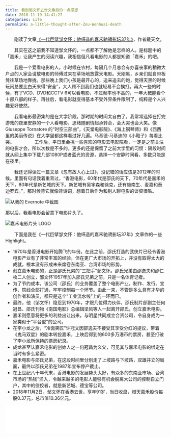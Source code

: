 ```yaml
---
title: 看到邹文怀去世文章后的一点感想
date: 2018-11-19 14:41:27
categories: Life
permalink: a-little-thought-after-Zou-Wenhuai-death
---
```


　　刚读了文章[《一代巨擘邹文怀：他缔造的嘉禾驰骋影坛37年》](https://mp.weixin.qq.com/s/-snO0kvsA5i7wGVRIOCodA)，作者戴天文。

　　其实在这之前我不知道邹文怀的，一点都不了解他是怎样的人。是标题中的「嘉禾」让我产生的阅读兴趣，我相信但凡看电影的人都是知道「嘉禾」的吧。
<!-- more -->
　　我是一个爱看电影的人。小时候在农村，每隔几个月总会有办喜丧事的稍微大户点的人家会请放电影的师傅过来在草场地放露天电影。天刚黑，乡亲们就自带板凳往草场地靠拢。那些晚上我们小孩是最开心的，追来追去的跑，觉得天黑的时候玩闹总要比白天来得“安全”，大人顾不到我们也就轻易不会挨打。再大一些的时候，有了VCD、DVD和CCTV 6可以看电影，不过频率也不高的，一年大概能看个十部八部的样子。再往后，看电影就变得基本不受外界条件限制了，纯粹是个人兴趣爱好使然。

　　我看电影最密集的是在大学阶段。那时期的时间太自由了。我常常选择在打完游戏的夜里安静的一个人看电影，思绪随剧情起承转合，会大哭也会大笑。像 Giuseppe Tornatore 的“时空三部曲”，《天堂电影院》、《海上钢琴师》和《西西里的美丽传说》在大学里都这样看过好几遍。马基德·马基迪的《小鞋子》每看比哭。
　　
　　工作后，平日里会挑一些喜欢的电影去电影院看，一定是之前关注的电影才会，所以次数是不多的。更多的还是保留了之前大学里的习惯：隔段时间就从网上集中下载几部1080P或者蓝光的资源，选择一个安静时间看，多数只能是在夜里。

　　我还记得读过一篇文章《忽有故人心上过》，没记错的话应该是2012年的时候。里面有句话我着重背过，“香港电影，60年代是邵氏的天下，70年代是嘉禾的天下，80年代是新艺城的天下。新艺城有吴宇森和徐克，还有施南生、麦嘉和泰迪罗宾。”，那时候背它就像背诗词，想着日后作为和别人聊电影的谈资很酷。

![从我的 Evernote 中截图](https://i.loli.net/2019/07/30/5d401f15a79d320906.png "Evernote 中截图")

那以后，我看电影会留意下电影片头了。

![嘉禾电影片头 LOGO](https://i.loli.net/2019/07/30/5d401f33a332d85201.png "嘉禾电影片头LOGO")

　　下面是我在《一代巨擘邹文怀：他缔造的嘉禾驰骋影坛37年》文章作的一些 Highlight。
* 1970年是香港电影开始腾飞的年份。在此之前，邵氏打造的武侠片已经令香港电影产业有了非常丰富的经验，但在更广大市场的开拓上，并没有取得太大的成就，根本没有形成未来席卷东南亚、台湾市场的形势。
* 创立嘉禾电影的，正是邵氏兄弟的“三把手”邹文怀。邵氏兄弟由邵逸夫和邵仁枚二人创立，邹文怀1957年加入邵氏兄弟之前，只是一名体育记者。
* 为了节约成本，该公司（邵氏）的业务覆盖了整个电影产业，制作、发行、宣传、院线全部打通，牢牢控制每一个环节。由此一来，不管是多么具有才华的创作者和演员，都只是这个“工业流水线”上的一环而已。
* 最终，他（邹文怀）隐忍到1970年，才跟几位得力伙伴，邵氏制片部副主任何冠昌、邵氏刊物《南国电影》总编辑梁风等人一起离开邵氏，创立嘉禾电影。
* 嘉禾则愿意将更多的利益出让出来，与明星共同成立合资公司，令自身成为一家类似于“平台型”的公司。
* 在李小龙之后，“冷面笑匠”许冠文因邵逸夫不接受其享受分红的提议，带着《鬼马双星》的剧本转投嘉禾，上映后得到的600多万港币的票房，甚至打破了李小龙所保持的票房纪录。
* 成龙甚至认嘉禾电影的创始人之一何冠昌为义父，可见其与嘉禾电影的绑定在当时有多么紧密。
* 嘉禾电影与邵氏兄弟，在这段时间里分别走了上坡路与下坡路，双雄并立的局面，最终以邵氏兄弟在1987年宣布停产截止。
* 在上世纪八十年代末，香港电影的发展势头太好，有众多的东南亚市场、台湾市场的“热钱”涌入，令越来越多的电影人能够有机会脱离大公司的控制自立门户，其中的佼佼者，就是新艺城、德宝等公司。
* 2018年11月2日，邹文怀在香港去世，享年91岁，当日收盘，橙天嘉禾股价每股0.37元，总市值10.36亿元。

<iframe frameborder="no" border="0" marginwidth="0" marginheight="0" width=330 height=86 src="//music.163.com/outchain/player?type=2&id=175957&auto=1&height=66"></iframe>